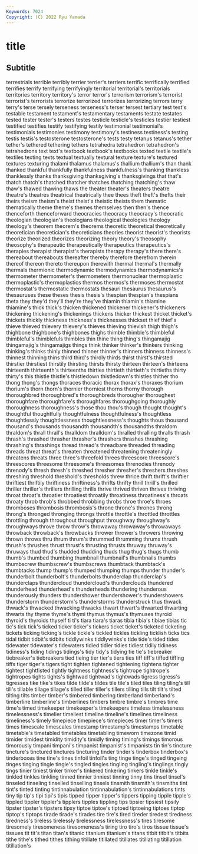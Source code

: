 ```yaml
---
Keywords: 7024
Copyright: (C) 2022 Ryu Yamada
---
```



# title

## Subtitle
 terrestrials terrible terribly terrier terrier's terriers
terrific terrifically terrified terrifies terrify terrifying terrifyingly territorial territorial's territorials
territories territory territory's terror terror's terrorism terrorism's terrorist terrorist's terrorists
terrorize terrorized terrorizes terrorizing terrors terry terry's terse tersely terseness
terseness's terser tersest tertiary test test's testable testament testament's testamentary
testaments testate testates tested tester tester's testers testes testicle testicle's
testicles testier testiest testified testifies testify testifying testily testimonial testimonial's
testimonials testimonies testimony testimony's testiness testiness's testing testis testis's testosterone
testosterone's tests testy tetanus tetanus's tether tether's tethered tethering tethers
tetrahedra tetrahedron tetrahedron's tetrahedrons text text's textbook textbook's textbooks texted
textile textile's textiles texting texts textual textually textural texture texture's
textured textures texturing thalami thalamus thalamus's thallium thallium's than thank
thanked thankful thankfully thankfulness thankfulness's thanking thankless thanklessly thanks thanksgiving
thanksgiving's thanksgivings that that's thatch thatch's thatched thatcher thatches thatching
thatching's thaw thaw's thawed thawing thaws the theater theater's theaters
theatre theatre's theatres theatrical theatrically thee thees theft theft's thefts
their theirs theism theism's theist theist's theistic theists them thematic
thematically theme theme's themes themselves then then's thence thenceforth thenceforward
theocracies theocracy theocracy's theocratic theologian theologian's theologians theological theologies theology
theology's theorem theorem's theorems theoretic theoretical theoretically theoretician theoretician's theoreticians
theories theorist theorist's theorists theorize theorized theorizes theorizing theory theory's
theosophy theosophy's therapeutic therapeutically therapeutics therapeutics's therapies therapist therapist's therapists
therapy therapy's there there's thereabout thereabouts thereafter thereby therefore therefrom
therein thereof thereon thereto thereupon therewith thermal thermal's thermally thermals
thermionic thermodynamic thermodynamics thermodynamics's thermometer thermometer's thermometers thermonuclear thermoplastic thermoplastic's
thermoplastics thermos thermos's thermoses thermostat thermostat's thermostatic thermostats thesauri thesaurus
thesaurus's thesauruses these theses thesis thesis's thespian thespian's thespians theta
they they'd they'll they're they've thiamin thiamin's thiamine thiamine's thick
thick's thicken thickened thickener thickener's thickeners thickening thickening's thickenings thickens
thicker thickest thicket thicket's thickets thickly thickness thickness's thicknesses thickset
thief thief's thieve thieved thievery thievery's thieves thieving thievish thigh
thigh's thighbone thighbone's thighbones thighs thimble thimble's thimbleful thimbleful's thimblefuls
thimbles thin thine thing thing's thingamajig thingamajig's thingamajigs things think
thinker thinker's thinkers thinking thinking's thinks thinly thinned thinner thinner's
thinners thinness thinness's thinnest thinning thins third third's thirdly thirds
thirst thirst's thirsted thirstier thirstiest thirstily thirsting thirsts thirsty thirteen
thirteen's thirteens thirteenth thirteenth's thirteenths thirties thirtieth thirtieth's thirtieths thirty
thirty's this thistle thistle's thistledown thistledown's thistles thither tho thong
thong's thongs thoraces thoracic thorax thorax's thoraxes thorium thorium's thorn
thorn's thornier thorniest thorns thorny thorough thoroughbred thoroughbred's thoroughbreds thorougher
thoroughest thoroughfare thoroughfare's thoroughfares thoroughgoing thoroughly thoroughness thoroughness's those thou
thou's though thought thought's thoughtful thoughtfully thoughtfulness thoughtfulness's thoughtless thoughtlessly
thoughtlessness thoughtlessness's thoughts thous thousand thousand's thousands thousandth thousandth's thousandths
thraldom thraldom's thrall thrall's thralldom thralldom's thralled thralling thralls thrash
thrash's thrashed thrasher thrasher's thrashers thrashes thrashing thrashing's thrashings thread
thread's threadbare threaded threading threads threat threat's threaten threatened threatening
threateningly threatens threats three three's threefold threes threescore threescore's threescores
threesome threesome's threesomes threnodies threnody threnody's thresh thresh's threshed thresher
thresher's threshers threshes threshing threshold threshold's thresholds threw thrice thrift
thrift's thriftier thriftiest thriftily thriftiness thriftiness's thrifts thrifty thrill thrill's
thrilled thriller thriller's thrillers thrilling thrills thrive thrived thriven thrives
thriving throat throat's throatier throatiest throatily throatiness throatiness's throats throaty
throb throb's throbbed throbbing throbs throe throe's throes thromboses thrombosis
thrombosis's throne throne's thrones throng throng's thronged thronging throngs throttle
throttle's throttled throttles throttling through throughout throughput throughway throughway's throughways
throve throw throw's throwaway throwaway's throwaways throwback throwback's throwbacks thrower
thrower's throwers throwing thrown throws thru thrum thrum's thrummed thrumming
thrums thrush thrush's thrushes thrust thrust's thrusting thrusts thruway thruway's
thruways thud thud's thudded thudding thuds thug thug's thugs thumb
thumb's thumbed thumbing thumbnail thumbnail's thumbnails thumbs thumbscrew thumbscrew's thumbscrews
thumbtack thumbtack's thumbtacks thump thump's thumped thumping thumps thunder thunder's
thunderbolt thunderbolt's thunderbolts thunderclap thunderclap's thunderclaps thundercloud thundercloud's thunderclouds thundered
thunderhead thunderhead's thunderheads thundering thunderous thunderously thunders thundershower thundershower's thundershowers
thunderstorm thunderstorm's thunderstorms thunderstruck thus thwack thwack's thwacked thwacking thwacks
thwart thwart's thwarted thwarting thwarts thy thyme thyme's thymi thymus
thymus's thymuses thyroid thyroid's thyroids thyself ti ti's tiara tiara's
tiaras tibia tibia's tibiae tibias tic tic's tick tick's ticked
ticker ticker's tickers ticket ticket's ticketed ticketing tickets ticking ticking's
tickle tickle's tickled tickles tickling ticklish ticks tics tidal tidbit
tidbit's tidbits tiddlywinks tiddlywinks's tide tide's tided tides tidewater tidewater's
tidewaters tidied tidier tidies tidiest tidily tidiness tidiness's tiding tidings
tidings's tidy tidy's tidying tie tie's tiebreaker tiebreaker's tiebreakers tied
tieing tier tier's tiers ties tiff tiff's tiffed tiffing tiffs
tiger tiger's tigers tight tighten tightened tightening tightens tighter tightest
tightfisted tightly tightness tightness's tightrope tightrope's tightropes tights tights's tightwad
tightwad's tightwads tigress tigress's tigresses tike tike's tikes tilde tilde's
tildes tile tile's tiled tiles tiling tiling's till till's tillable
tillage tillage's tilled tiller tiller's tillers tilling tills tilt tilt's
tilted tilting tilts timber timber's timbered timbering timberland timberland's timberline
timberline's timberlines timbers timbre timbre's timbres time time's timed timekeeper
timekeeper's timekeepers timeless timelessness timelessness's timelier timeliest timeline timeline's timelines
timeliness timeliness's timely timepiece timepiece's timepieces timer timer's timers times
timescale timescales timestamp timestamp's timestamps timetable timetable's timetabled timetables timetabling
timeworn timezone timid timider timidest timidity timidity's timidly timing timing's
timings timorous timorously timpani timpani's timpanist timpanist's timpanists tin tin's
tincture tincture's tinctured tinctures tincturing tinder tinder's tinderbox tinderbox's tinderboxes
tine tine's tines tinfoil tinfoil's ting tinge tinge's tinged tingeing
tinges tinging tingle tingle's tingled tingles tingling tingling's tinglings tingly
tings tinier tiniest tinker tinker's tinkered tinkering tinkers tinkle tinkle's
tinkled tinkles tinkling tinned tinnier tinniest tinning tinny tins tinsel
tinsel's tinseled tinseling tinselled tinselling tinsels tinsmith tinsmith's tinsmiths tint
tint's tinted tinting tintinnabulation tintinnabulation's tintinnabulations tints tiny tip tip's
tipi tipi's tipis tipped tipper tipper's tippers tipping tipple tipple's
tippled tippler tippler's tipplers tipples tippling tips tipsier tipsiest tipsily
tipster tipster's tipsters tipsy tiptoe tiptoe's tiptoed tiptoeing tiptoes tiptop
tiptop's tiptops tirade tirade's tirades tire tire's tired tireder tiredest
tiredness tiredness's tireless tirelessly tirelessness tirelessness's tires tiresome tiresomely tiresomeness
tiresomeness's tiring tiro tiro's tiros tissue tissue's tissues tit tit's
titan titan's titanic titanium titanium's titans titbit titbit's titbits tithe
tithe's tithed tithes tithing titillate titillated titillates titillating titillation titillation's
